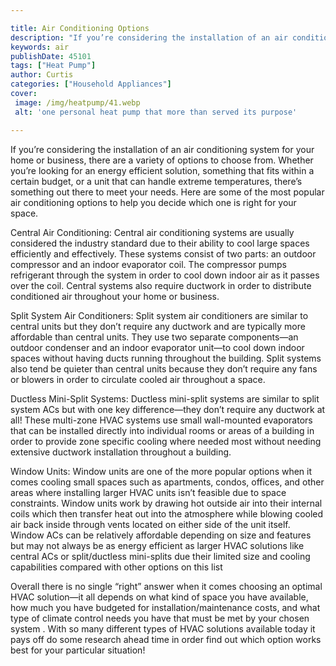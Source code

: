 ```yaml
---

title: Air Conditioning Options
description: "If you’re considering the installation of an air conditioning system for your home or business, there are a variety of options to ...lets find out"
keywords: air
publishDate: 45101
tags: ["Heat Pump"]
author: Curtis
categories: ["Household Appliances"]
cover: 
 image: /img/heatpump/41.webp
 alt: 'one personal heat pump that more than served its purpose'

---
```


If you’re considering the installation of an air conditioning system for your home or business, there are a variety of options to choose from. Whether you’re looking for an energy efficient solution, something that fits within a certain budget, or a unit that can handle extreme temperatures, there’s something out there to meet your needs. Here are some of the most popular air conditioning options to help you decide which one is right for your space.

Central Air Conditioning: Central air conditioning systems are usually considered the industry standard due to their ability to cool large spaces efficiently and effectively. These systems consist of two parts: an outdoor compressor and an indoor evaporator coil. The compressor pumps refrigerant through the system in order to cool down indoor air as it passes over the coil. Central systems also require ductwork in order to distribute conditioned air throughout your home or business. 

Split System Air Conditioners: Split system air conditioners are similar to central units but they don’t require any ductwork and are typically more affordable than central units. They use two separate components—an outdoor condenser and an indoor evaporator unit—to cool down indoor spaces without having ducts running throughout the building. Split systems also tend be quieter than central units because they don’t require any fans or blowers in order to circulate cooled air throughout a space. 

Ductless Mini-Split Systems: Ductless mini-split systems are similar to split system ACs but with one key difference—they don’t require any ductwork at all! These multi-zone HVAC systems use small wall-mounted evaporators that can be installed directly into individual rooms or areas of a building in order to provide zone specific cooling where needed most without needing extensive ductwork installation throughout a building. 

Window Units: Window units are one of the more popular options when it comes cooling small spaces such as apartments, condos, offices, and other areas where installing larger HVAC units isn’t feasible due to space constraints. Window units work by drawing hot outside air into their internal coils which then transfer heat out into the atmosphere while blowing cooled air back inside through vents located on either side of the unit itself. Window ACs can be relatively affordable depending on size and features but may not always be as energy efficient as larger HVAC solutions like central ACs or split/ductless mini-splits due their limited size and cooling capabilities compared with other options on this list 

Overall there is no single “right” answer when it comes choosing an optimal HVAC solution—it all depends on what kind of space you have available, how much you have budgeted for installation/maintenance costs, and what type of climate control needs you have that must be met by your chosen system . With so many different types of HVAC solutions available today it pays off do some research ahead time in order find out which option works best for your particular situation!
